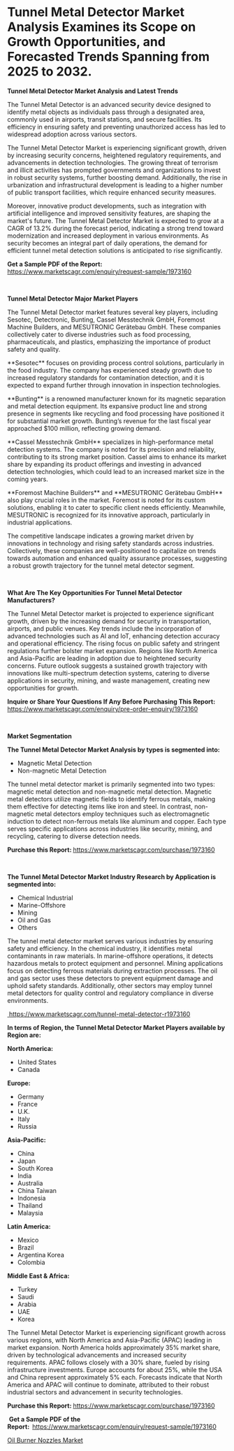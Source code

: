 <p><h1>Tunnel Metal Detector Market Analysis Examines its Scope on Growth Opportunities, and Forecasted Trends Spanning from 2025 to 2032.</h1></p><p><strong>Tunnel Metal Detector Market Analysis and Latest Trends</strong></p>
<p><p>The Tunnel Metal Detector is an advanced security device designed to identify metal objects as individuals pass through a designated area, commonly used in airports, transit stations, and secure facilities. Its efficiency in ensuring safety and preventing unauthorized access has led to widespread adoption across various sectors.</p><p>The Tunnel Metal Detector Market is experiencing significant growth, driven by increasing security concerns, heightened regulatory requirements, and advancements in detection technologies. The growing threat of terrorism and illicit activities has prompted governments and organizations to invest in robust security systems, further boosting demand. Additionally, the rise in urbanization and infrastructural development is leading to a higher number of public transport facilities, which require enhanced security measures.</p><p>Moreover, innovative product developments, such as integration with artificial intelligence and improved sensitivity features, are shaping the market's future. The Tunnel Metal Detector Market is expected to grow at a CAGR of 13.2% during the forecast period, indicating a strong trend toward modernization and increased deployment in various environments. As security becomes an integral part of daily operations, the demand for efficient tunnel metal detection solutions is anticipated to rise significantly.</p></p>
<p><strong>Get a Sample PDF of the Report:&nbsp;</strong> <a href="https://www.marketscagr.com/enquiry/request-sample/1973160?utm_campaign=3018&utm_medium=2&utm_source=Github&utm_content=ia&utm_term=11042025&utm_id=tunnel-metal-detector">https://www.marketscagr.com/enquiry/request-sample/1973160</a></p>
<p>&nbsp;</p>
<p><strong>Tunnel Metal Detector Major Market Players</strong></p>
<p><p>The Tunnel Metal Detector market features several key players, including Sesotec, Detectronic, Bunting, Cassel Messtechnik GmbH, Foremost Machine Builders, and MESUTRONIC Gerätebau GmbH. These companies collectively cater to diverse industries such as food processing, pharmaceuticals, and plastics, emphasizing the importance of product safety and quality.</p><p>**Sesotec** focuses on providing process control solutions, particularly in the food industry. The company has experienced steady growth due to increased regulatory standards for contamination detection, and it is expected to expand further through innovation in inspection technologies. </p><p>**Bunting** is a renowned manufacturer known for its magnetic separation and metal detection equipment. Its expansive product line and strong presence in segments like recycling and food processing have positioned it for substantial market growth. Bunting’s revenue for the last fiscal year approached $100 million, reflecting growing demand.</p><p>**Cassel Messtechnik GmbH** specializes in high-performance metal detection systems. The company is noted for its precision and reliability, contributing to its strong market position. Cassel aims to enhance its market share by expanding its product offerings and investing in advanced detection technologies, which could lead to an increased market size in the coming years.</p><p>**Foremost Machine Builders** and **MESUTRONIC Gerätebau GmbH** also play crucial roles in the market. Foremost is noted for its custom solutions, enabling it to cater to specific client needs efficiently. Meanwhile, MESUTRONIC is recognized for its innovative approach, particularly in industrial applications.</p><p>The competitive landscape indicates a growing market driven by innovations in technology and rising safety standards across industries. Collectively, these companies are well-positioned to capitalize on trends towards automation and enhanced quality assurance processes, suggesting a robust growth trajectory for the tunnel metal detector segment.</p></p>
<p>&nbsp;</p>
<p><strong>What Are The Key Opportunities For Tunnel Metal Detector Manufacturers?</strong></p>
<p><p>The Tunnel Metal Detector market is projected to experience significant growth, driven by the increasing demand for security in transportation, airports, and public venues. Key trends include the incorporation of advanced technologies such as AI and IoT, enhancing detection accuracy and operational efficiency. The rising focus on public safety and stringent regulations further bolster market expansion. Regions like North America and Asia-Pacific are leading in adoption due to heightened security concerns. Future outlook suggests a sustained growth trajectory with innovations like multi-spectrum detection systems, catering to diverse applications in security, mining, and waste management, creating new opportunities for growth.</p></p>
<p><strong>Inquire or Share Your Questions If Any Before Purchasing This Report:</strong> <a href="https://www.marketscagr.com/enquiry/pre-order-enquiry/1973160?utm_campaign=3018&utm_medium=2&utm_source=Github&utm_content=ia&utm_term=11042025&utm_id=tunnel-metal-detector">https://www.marketscagr.com/enquiry/pre-order-enquiry/1973160</a></p>
<p>&nbsp;</p>
<p><strong>Market Segmentation</strong></p>
<p><strong>The Tunnel Metal Detector Market Analysis by types is segmented into:</strong></p>
<p><ul><li>Magnetic Metal Detection</li><li>Non-magnetic Metal Detection</li></ul></p>
<p><p>The tunnel metal detector market is primarily segmented into two types: magnetic metal detection and non-magnetic metal detection. Magnetic metal detectors utilize magnetic fields to identify ferrous metals, making them effective for detecting items like iron and steel. In contrast, non-magnetic metal detectors employ techniques such as electromagnetic induction to detect non-ferrous metals like aluminum and copper. Each type serves specific applications across industries like security, mining, and recycling, catering to diverse detection needs.</p></p>
<p><strong>Purchase this Report:&nbsp;</strong><a href="https://www.marketscagr.com/purchase/1973160?utm_campaign=3018&utm_medium=2&utm_source=Github&utm_content=ia&utm_term=11042025&utm_id=tunnel-metal-detector">https://www.marketscagr.com/purchase/1973160</a></p>
<p>&nbsp;</p>
<p><strong>The Tunnel Metal Detector Market Industry Research by Application is segmented into:</strong></p>
<p><ul><li>Chemical Industrial</li><li>Marine-Offshore</li><li>Mining</li><li>Oil and Gas</li><li>Others</li></ul></p>
<p><p>The tunnel metal detector market serves various industries by ensuring safety and efficiency. In the chemical industry, it identifies metal contaminants in raw materials. In marine-offshore operations, it detects hazardous metals to protect equipment and personnel. Mining applications focus on detecting ferrous materials during extraction processes. The oil and gas sector uses these detectors to prevent equipment damage and uphold safety standards. Additionally, other sectors may employ tunnel metal detectors for quality control and regulatory compliance in diverse environments.</p></p>
<p><a href="https://www.marketscagr.com/tunnel-metal-detector-r1973160?utm_campaign=3018&utm_medium=2&utm_source=Github&utm_content=ia&utm_term=11042025&utm_id=tunnel-metal-detector">&nbsp;https://www.marketscagr.com/tunnel-metal-detector-r1973160</a></p>
<p><strong>In terms of Region, the Tunnel Metal Detector Market Players available by Region are:</strong></p>
<p>
    <p> <strong> North America: </strong>
        <ul>
            <li>United States</li>
            <li>Canada</li>
        </ul>
        </p> 
    <p> <strong> Europe: </strong>
        <ul>
            <li>Germany</li>
            <li>France</li>
            <li>U.K.</li>
            <li>Italy</li>
            <li>Russia</li>
        </ul>
        </p> 
    <p> <strong> Asia-Pacific: </strong>
        <ul>
            <li>China</li>
            <li>Japan</li>
            <li>South Korea</li>
            <li>India</li>
            <li>Australia</li>
            <li>China Taiwan</li>
            <li>Indonesia</li>
            <li>Thailand</li>
            <li>Malaysia</li>
        </ul>
        </p> 
    <p> <strong> Latin America: </strong>
        <ul>
            <li>Mexico</li>
            <li>Brazil</li>
            <li>Argentina Korea</li>
            <li>Colombia</li>
        </ul>
        </p> 
    <p> <strong> Middle East & Africa: </strong>
        <ul>
            <li>Turkey</li>
            <li>Saudi</li>
            <li>Arabia</li>
            <li>UAE</li>
            <li>Korea</li>
        </ul>
    </p>
    </p>
<p><p>The Tunnel Metal Detector Market is experiencing significant growth across various regions, with North America and Asia-Pacific (APAC) leading in market expansion. North America holds approximately 35% market share, driven by technological advancements and increased security requirements. APAC follows closely with a 30% share, fueled by rising infrastructure investments. Europe accounts for about 25%, while the USA and China represent approximately 5% each. Forecasts indicate that North America and APAC will continue to dominate, attributed to their robust industrial sectors and advancement in security technologies.</p></p>
<p><strong>Purchase this Report: </strong><a href="https://www.marketscagr.com/purchase/1973160?utm_campaign=3018&utm_medium=2&utm_source=Github&utm_content=ia&utm_term=11042025&utm_id=tunnel-metal-detector">https://www.marketscagr.com/purchase/1973160</a></p>
<p>&nbsp;<strong>Get a Sample PDF of the Report:&nbsp;&nbsp;</strong><a href="https://www.marketscagr.com/enquiry/request-sample/1973160?utm_campaign=3018&utm_medium=2&utm_source=Github&utm_content=ia&utm_term=11042025&utm_id=tunnel-metal-detector">https://www.marketscagr.com/enquiry/request-sample/1973160</a></p>
<p><strong></strong></p>
<p><p><a href="https://github.com/jolashta/Market-Research-Report-List-1/blob/main/oil-burner-nozzles-market.md?utm_campaign=3018&utm_medium=2&utm_source=Github&utm_content=ia&utm_term=11042025&utm_id=tunnel-metal-detector">Oil Burner Nozzles Market</a></p></p>